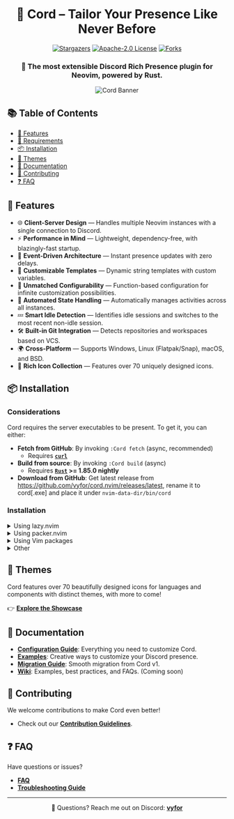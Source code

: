 <div align="center">
  <h1>🧩 <strong>Cord</strong> – Tailor Your Presence Like Never Before</h1>
  <div>
    <a href="https://github.com/vyfor/cord.nvim/stargazers"><img src="https://img.shields.io/github/stars/vyfor/cord.nvim?style=for-the-badge" alt="Stargazers"></a>
    <a href="https://github.com/vyfor/cord.nvim/blob/master/LICENSE"><img src="https://img.shields.io/github/license/vyfor/cord.nvim?style=for-the-badge" alt="Apache-2.0 License"></a>
    <a href="https://github.com/vyfor/cord.nvim/forks"><img src="https://img.shields.io/github/forks/vyfor/cord.nvim?style=for-the-badge" alt="Forks"></a>
  </div>
  <h3>🚀 The most extensible Discord Rich Presence plugin for Neovim, powered by Rust.
  </h3>
  <img src="https://github.com/user-attachments/assets/df73221e-565b-49e5-9dad-1c60aed6f9c3" alt="Cord Banner">
</div>

## 📚 Table of Contents
- [💎 Features](#-features)
- [🔌 Requirements](#-requirements)
- [📦 Installation](#-installation)
- [🎨 Themes](#-themes)
- [📖 Documentation](#-documentation)
- [🤝 Contributing](#-contributing)
- [❓ FAQ](#-faq)

## 💎 Features  
- 🌐 **Client-Server Design** — Handles multiple Neovim instances with a single connection to Discord.
- ⚡ **Performance in Mind** — Lightweight, dependency-free, with blazingly-fast startup.
- 🚀 **Event-Driven Architecture** — Instant presence updates with zero delays.  
- 🎨 **Customizable Templates** — Dynamic string templates with custom variables.
- 🔧 **Unmatched Configurability** — Function-based configuration for infinite customization possibilities.
- 🧠 **Automated State Handling** — Automatically manages activities across all instances.
- 💤 **Smart Idle Detection** — Identifies idle sessions and switches to the most recent non-idle session.
- 🛠️ **Built-in Git Integration** — Detects repositories and workspaces based on VCS.
- 🌍 **Cross-Platform** — Supports Windows, Linux (Flatpak/Snap), macOS, and BSD.
- 🌸 **Rich Icon Collection** — Features over 70 uniquely designed icons.

## 📦 Installation  

### Considerations
Cord requires the server executables to be present. To get it, you can either:
- **Fetch from GitHub**: By invoking `:Cord fetch` (async, recommended)
  - Requires **[`curl`](https://curl.se)**
- **Build from source**: By invoking `:Cord build` (async)
  - Requires **[`Rust`](https://www.rust-lang.org/tools/install) >= 1.85.0 nightly**
- **Download from GitHub**: Get latest release from https://github.com/vyfor/cord.nvim/releases/latest, rename it to cord[.exe] and place it under `nvim-data-dir/bin/cord`

### Installation
<details>
<summary>Using lazy.nvim</summary>

```lua
{
  'vyfor/cord.nvim',
  branch = 'client-server',
  build = ':Cord fetch',
  opts = {}, -- calls require('cord').setup()
}
```

</details>

<details>
<summary>Using packer.nvim</summary>

```lua
use {
  'vyfor/cord.nvim',
  branch = 'client-server',
  run = ':Cord fetch',
  config = function()
    require('cord').setup()
  end
}
```

</details>

<details>
<summary>Using Vim packages</summary>

**Unix:**
```bash
git clone https://github.com/vyfor/cord.nvim.git ~/.local/share/nvim/site/pack/plugins/start/cord.nvim
```

**Windows:**
```powershell
git clone https://github.com/vyfor/cord.nvim.git $LOCALAPPDATA/nvim-data/site/pack/plugins/start/cord.nvim
```

Then call the following function somewhere in your configuration:
```lua
require('cord').setup()
```

Invoke `:Cord fetch` to whenever the plugin is updated.

</details>

<details>
<summary>Other</summary>

Make sure you call the following function somewhere in your configuration:
```lua
require('cord').setup()
```

Invoke `:Cord fetch` to whenever the plugin is updated.

</details>

## 🎨 Themes  
Cord features over 70 beautifully designed icons for languages and components with distinct themes, with more to come!

👉 [**Explore the Showcase**](https://github.com/vyfor/icons#showcase)  

## 📖 Documentation  
- [**Configuration Guide**](wiki/CONFIGURATION.md): Everything you need to customize Cord.  
- [**Examples**](wiki/EXAMPLES.md): Creative ways to customize your Discord presence.
- [**Migration Guide**](wiki/MIGRATION.md): Smooth migration from Cord v1.
- [**Wiki**](https://github.com/vyfor/cord.nvim/wiki): Examples, best practices, and FAQs. (Coming soon)

## 🤝 Contributing  
We welcome contributions to make Cord even better!
- Check out our [**Contribution Guidelines**](.github/CONTRIBUTING.md).  

## ❓ FAQ  
Have questions or issues?  
- [**FAQ**](https://github.com/vyfor/cord.nvim/wiki/FAQ)  
- [**Troubleshooting Guide**](https://github.com/vyfor/cord.nvim/wiki/Troubleshooting)  

---

<div align="center">  
  <p>💬 Questions? Reach me out on Discord: <a href="https://discord.com/users/446729269872427018"><strong>vyfor</strong></a></p>  
</div>
